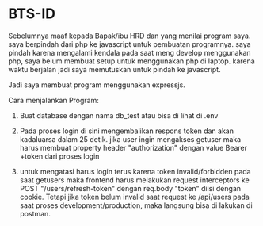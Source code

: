 
  # BTS-ID

Sebelumnya maaf kepada Bapak/ibu HRD dan yang menilai program saya. saya berpindah dari php ke javascript untuk
pembuatan programnya. saya pindah karena mengalami kendala pada saat meng develop menggunakan php, saya belum
membuat setup untuk menggunakan php di laptop. karena waktu berjalan jadi saya memutuskan untuk pindah ke
javascript.

Jadi saya membuat program menggunakan expressjs.

Cara menjalankan Program:
1. Buat database dengan nama db_test atau bisa di lihat di .env
  
2. Pada proses login di sini mengembalikan respons token dan akan kadaluarsa dalam 25 detik. jika user ingin mengakses getuser maka harus membuat property header "authorization" dengan value Bearer +token dari proses login

3. untuk mengatasi harus login terus karena token invalid/forbidden pada saat getusers maka frontend harus melakukan request interceptors ke POST "/users/refresh-token" dengan req.body "token" diisi dengan cookie. Tetapi jika token belum invalid saat request ke /api/users pada saat proses development/production, maka langsung bisa di lakukan di postman.

